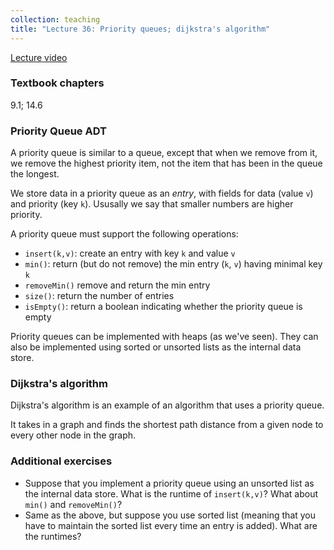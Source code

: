 ```yaml
---
collection: teaching
title: "Lecture 36: Priority queues; dijkstra's algorithm"
---
```


[Lecture video](https://youtu.be/lGm4SJShMck)

### Textbook chapters
9.1; 14.6

### Priority Queue ADT

A priority queue is similar to a queue, except that when we remove from it, we
remove the highest priority item, not the item that has been in the queue the
longest.

We store data in a priority queue as an *entry*, with fields for data (value
`v`)  and
priority (key `k`). Ususally we say that smaller numbers are higher priority.

A priority queue must support the following operations:
* `insert(k,v)`: create an entry with key `k` and value `v`
* `min()`: return (but do not remove) the min entry (`k`, `v`) having minimal
	key `k`
* `removeMin()` remove and return the min entry
* `size()`: return the number of entries
* `isEmpty()`: return a boolean indicating whether the priority queue is empty

Priority queues can be implemented with heaps (as we've seen). They can also be
implemented using sorted or unsorted lists as the internal data store.

### Dijkstra's algorithm

Dijkstra's algorithm is an example of an algorithm that uses a priority queue.

It takes in a graph and finds the shortest path distance from a given node to
every other node in the graph.

### Additional exercises
* Suppose that you implement a priority queue using an unsorted list as the
	internal data store. What is the runtime of `insert(k,v)`? What about
	`min()` and `removeMin()`?
* Same as the above, but suppose you use sorted list (meaning that you have to
	maintain the sorted list every time an entry is added). What are the
	runtimes?
